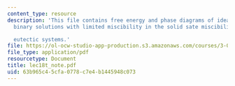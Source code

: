 ```yaml
---
content_type: resource
description: 'This file contains free energy and phase diagrams of ideal binary solutions,
  binary solutions with limited miscibility in the solid sate miscibility gaps and

  eutectic systems.'
file: https://ol-ocw-studio-app-production.s3.amazonaws.com/courses/3-012-fundamentals-of-materials-science-fall-2005/63b965c45cfa0778c7e4b1445948c073_lec18t_note.pdf
file_type: application/pdf
resourcetype: Document
title: lec18t_note.pdf
uid: 63b965c4-5cfa-0778-c7e4-b1445948c073
---
```

